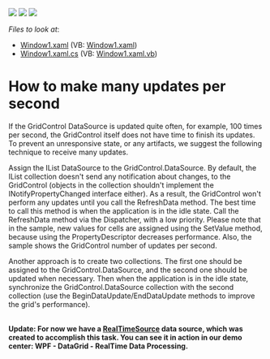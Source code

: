 <!-- default badges list -->
![](https://img.shields.io/endpoint?url=https://codecentral.devexpress.com/api/v1/VersionRange/128651871/21.1.5%2B)
[![](https://img.shields.io/badge/Open_in_DevExpress_Support_Center-FF7200?style=flat-square&logo=DevExpress&logoColor=white)](https://supportcenter.devexpress.com/ticket/details/E2177)
[![](https://img.shields.io/badge/📖_How_to_use_DevExpress_Examples-e9f6fc?style=flat-square)](https://docs.devexpress.com/GeneralInformation/403183)
<!-- default badges end -->
<!-- default file list -->
*Files to look at*:

* [Window1.xaml](./CS/DXGrid_ConditionalFormatting/Window1.xaml) (VB: [Window1.xaml](./VB/DXGrid_ConditionalFormatting/Window1.xaml))
* [Window1.xaml.cs](./CS/DXGrid_ConditionalFormatting/Window1.xaml.cs) (VB: [Window1.xaml.vb](./VB/DXGrid_ConditionalFormatting/Window1.xaml.vb))
<!-- default file list end -->
# How to make many updates per second


<p>If the GridControl DataSource is updated quite often, for example, 100 times per second, the GridControl itself does not have time to finish its updates. To prevent an unresponsive state, or any artifacts, we suggest the following technique to receive many updates.</p>
<p>Assign the IList DataSource to the GridControl.DataSource. By default, the IList collection doesn't send any notification about changes, to the GridControl (objects in the collection shouldn't implement the INotifyPropertyChanged interface either). As a result, the GridControl won't perform any updates until you call the RefreshData method. The best time to call this method is when the application is in the idle state. Call the RefreshData method via the Dispatcher, with a low priority. Please note that in the sample, new values for cells are assigned using the SetValue method, because using the PropertyDescriptor decreases performance. Also, the sample shows the GridControl number of updates per second.</p>
<p>Another approach is to create two collections. The first one should be assigned to the GridControl.DataSource, and the second one should be updated when necessary. Then when the application is in the idle state, synchronize the GridControl.DataSource collection with the second collection (use the BeginDataUpdate/EndDataUpdate methods to improve the grid's performance).<br /><br /></p>
<p><strong>Update: For now we have a <a href="https://documentation.devexpress.com/#CoreLibraries/clsDevExpressDataRealTimeSourcetopic">RealTimeSource</a> data source, which was created to accomplish this task. You can see it in action in our demo center: WPF - DataGrid - RealTime Data Processing.</strong></p>

<br/>


